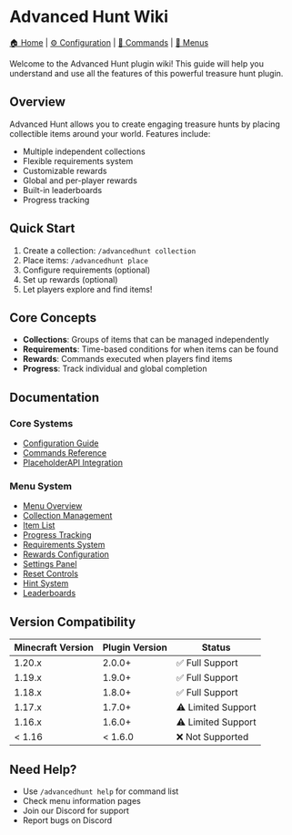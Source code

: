 # Advanced Hunt Wiki

[🏠 Home](./index.md) | [⚙️ Configuration](Configuration.md) | [📜 Commands](Commands.md) | [🎯 Menus](menus/index.md)

Welcome to the Advanced Hunt plugin wiki! This guide will help you understand and use all the features of this powerful treasure hunt plugin.

## Overview

Advanced Hunt allows you to create engaging treasure hunts by placing collectible items around your world. Features include:

- Multiple independent collections
- Flexible requirements system
- Customizable rewards
- Global and per-player rewards
- Built-in leaderboards
- Progress tracking

## Quick Start

1. Create a collection: `/advancedhunt collection`
2. Place items: `/advancedhunt place` 
3. Configure requirements (optional)
4. Set up rewards (optional)
5. Let players explore and find items!

## Core Concepts

- **Collections**: Groups of items that can be managed independently
- **Requirements**: Time-based conditions for when items can be found
- **Rewards**: Commands executed when players find items
- **Progress**: Track individual and global completion

## Documentation

### Core Systems
- [Configuration Guide](Configuration.md)
- [Commands Reference](Commands.md)
- [PlaceholderAPI Integration](Placeholders.md)

### Menu System
- [Menu Overview](menus/index.md)
- [Collection Management](menus/collection.md)
- [Item List](menus/list.md)
- [Progress Tracking](menus/progress.md)
- [Requirements System](menus/requirements.md)
- [Rewards Configuration](menus/rewards.md)
- [Settings Panel](menus/settings.md)
- [Reset Controls](menus/reset.md)
- [Hint System](menus/hint.md)
- [Leaderboards](menus/leaderboard.md)

## Version Compatibility

| Minecraft Version | Plugin Version | Status |
|------------------|----------------|---------|
| 1.20.x | 2.0.0+ | ✅ Full Support |
| 1.19.x | 1.9.0+ | ✅ Full Support |
| 1.18.x | 1.8.0+ | ✅ Full Support |
| 1.17.x | 1.7.0+ | ⚠️ Limited Support |
| 1.16.x | 1.6.0+ | ⚠️ Limited Support |
| < 1.16 | < 1.6.0 | ❌ Not Supported |

## Need Help?

- Use `/advancedhunt help` for command list
- Check menu information pages
- Join our Discord for support
- Report bugs on Discord